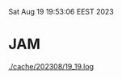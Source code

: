 Sat Aug 19 19:53:06 EEST 2023
# JAM
<a href='./cache/202308/19_19.log'>./cache/202308/19_19.log</a>
